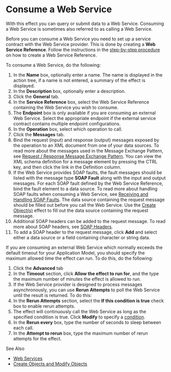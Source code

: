 # Consume a Web Service

With this effect you can query or submit data to a Web Service. Consuming a Web Service is sometimes also referred to as calling a Web Service.

Before you can consume a Web Service you need to set up a service contract with the Web Service provider. This is done by creating a **Web Service Reference**. Follow the instructions in the [step-by-step procedure](../../../../services/web-services/web-service-references.md "Web Service References") on how to create a Web Service Reference.

To consume a Web Service, do the following:

 1.  In the **Name** box, optionally enter a name. The name is displayed in the action tree, if a name is not entered, a summary of the effect is displayed.
2.  In the **Description** box, optionally enter a description.
3.  Click the **General** tab.
4.  In the **Service Reference** box, select the Web Service Reference containing the Web Service you wish to consume.
5.  The **Endpoint** box is only available if you are consuming an external Web Service. Select the appropriate endpoint if the external service contract contains multiple endpoint configurations.
6.  In the **Operation** box, select which operation to call.
7.  Click the **Messages** tab.
8.  Bind the request (input) and response (output) messages exposed by the operation to an XML document from one of your data sources. To read more about the messages used in the Message Exchange Pattern, see [Request / Response Message Exchange Pattern](../../../../../guidelines-and-best-practices/web-service-guidelines/request--response-message-exchange-pattern.md "Request / Response Message Exchange Pattern"). You can view the XML schema definition for a message element by pressing the CTRL key, and then click the link in the Definition column.
9.  If the Web Service provides SOAP faults, the fault messages should be listed with the message type **SOAP Fault** along with the input and output messages. For each SOAP fault defined by the Web Service Reference, bind the fault element to a data source. To read more about handling SOAP faults when consuming a Web Service, see [Receiving and Handling SOAP Faults](../../../../services/web-services/soap-faults.md "Receiving and Handling SOAP Faults"). The data source containing the request message should be filled out before you call the Web Service. Use the [Create Object(s)](create-objects-and-modify-objects.md "Create Objects and Modify Objects") effect to fill out the data source containing the request message.
10.  Additional SOAP headers can be added to the request message. To read more about SOAP headers, see [SOAP Headers](../../../../services/web-services/create-a-web-service.md "SOAP Headers").
11.  To add a SOAP header to the request message, click **Add** and select either a data source or a field containing character or string data. 

If you are consuming an external Web Service which normally exceeds the default timeout for your Application Model, you should specify the maximum allowed time the effect can run. To do this, do the following:

 1.  Click the **Advanced** tab
2.  In the **Timeout** section, click **Allow the effect to run for**, and the type the maximum number of minutes the effect is allowed to run.
3.  If the Web Service provider is designed to process messages asynchronously, you can use **Rerun Attempts** to poll the Web Service until the result is returned. To do this:
4.  In the **Rerun Attempts** section, select the **If this condition is true** check box to enable rerun attempts.
5.  The effect will continuously call the Web Service as long as the specified condition is true. Click **Modify** to specify a [condition](../../../../common-concepts/conditions.md "Conditions").
6.  In the **Rerun every** box, type the number of seconds to sleep between each call.
7.  In the **Attempt to rerun** box, type the maximum number of rerun attempts for the effect. 

See Also

*   [Web Services](../../../../services/web-services/index.md)
*   [Create Objects and Modify Objects](create-objects-and-modify-objects.md)